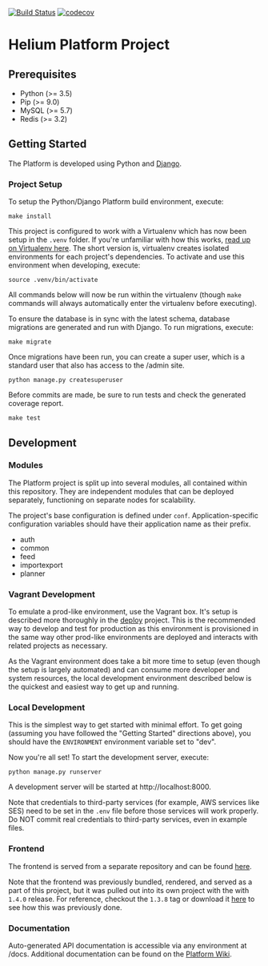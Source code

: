 [![Build Status](https://travis-ci.org/HeliumEdu/platform.svg?branch=master)](https://travis-ci.org/HeliumEdu/platform)
[![codecov](https://codecov.io/gh/HeliumEdu/platform/branch/master/graph/badge.svg)](https://codecov.io/gh/HeliumEdu/platform)


# Helium Platform Project

## Prerequisites

* Python (>= 3.5)
* Pip (>= 9.0)
* MySQL (>= 5.7)
* Redis (>= 3.2)

## Getting Started
The Platform is developed using Python and [Django](https://www.djangoproject.com).

### Project Setup
To setup the Python/Django Platform build environment, execute:

```
make install
```

This project is configured to work with a Virtualenv which has now been setup in the `.venv` folder. If you're
unfamiliar with how this works, [read up on Virtualenv here](https://virtualenv.pypa.io/en/stable). The short version
is, virtualenv creates isolated environments for each project's dependencies. To activate and use this environment when
developing, execute:

```
source .venv/bin/activate
```

All commands below will now be run within the virtualenv (though `make` commands will always automatically enter the
virtualenv before executing).

To ensure the database is in sync with the latest schema, database migrations are generated and run with Django. To
run migrations, execute:

```
make migrate
```

Once migrations have been run, you can create a super user, which is a standard user that also has access to the
/admin site.

```
python manage.py createsuperuser
```

Before commits are made, be sure to run tests and check the generated coverage report.

```
make test
```

## Development
### Modules
The Platform project is split up into several modules, all contained within this repository. They are independent modules that can be deployed
separately, functioning on separate nodes for scalability.

The project's base configuration is defined under `conf`. Application-specific configuration variables should have their application name as their
prefix.

* auth
* common
* feed
* importexport
* planner

### Vagrant Development
To emulate a prod-like environment, use the Vagrant box. It's setup is described more thoroughly in the [deploy](https://github.com/HeliumEdu/deploy#readme)
project. This is the recommended way to develop and test for production as this environment is provisioned in the same way other prod-like
environments are deployed and interacts with related projects as necessary.

As the Vagrant environment does take a bit more time to setup (even though the setup is largely automated) and can consume more developer
and system resources, the local development environment described below is the quickest and easiest way to get up and running.

### Local Development
This is the simplest way to get started with minimal effort. To get going (assuming you have followed the "Getting Started"
directions above), you should have the `ENVIRONMENT` environment variable set to "dev".

Now you're all set! To start the development server, execute:

```
python manage.py runserver
```

A development server will be started at http://localhost:8000.

Note that credentials to third-party services (for example, AWS services like SES) need to be set in the `.env` file
before those services will work properly. Do NOT commit real credentials to third-party services, even in example files.

### Frontend
The frontend is served from a separate repository and can be found [here](https://github.com/HeliumEdu/frontend#readme).

Note that the frontend was previously bundled, rendered, and served as a part of this project, but it was pulled out
into its own project with the with `1.4.0` release. For reference, checkout the `1.3.8` tag or download it [here](https://github.com/HeliumEdu/platform/releases/tag/1.3.8)
to see how this was previously done. 

### Documentation

Auto-generated API documentation is accessible via any environment at /docs. Additional documentation can be found
on the [Platform Wiki](https://github.com/HeliumEdu/platform/wiki).

